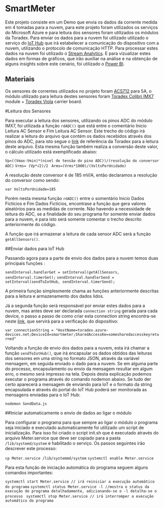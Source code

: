 # SmartMeter

Este projeto consiste em um Demo que envia os dados da corrente medida em 4 tomadas para a nuvem, para este projeto foram utilizados os serviços do Microsoft Azure e para leitura dos sensores foram utilizados os módulos da Toradex.
Para enviar os dados para a nuvem foi utilizado utilizado o serviço do [IoT Hub](https://azure.microsoft.com/pt-br/services/iot-hub/) que irá estabelecer a comunicação do dispositivo com a nuvem, utilizando o protocolo de comunicação HTTP. Para processar estes dados na nuvem foi utilizado o [Stream Analytics](https://azure.microsoft.com/pt-pt/services/stream-analytics/).  E para vizualizar estes dados em formas de gráficos, que irão auxiliar na análise e na obtenção de alguns insights sobre este cenário, foi utilizado o [Power BI](https://powerbi.microsoft.com/pt-br/).

## Materiais

Os sensores de correntes utilizados no projeto foram [ACS712](http://img.filipeflop.com/files/download/Datasheet_ACS712.pdf) para 5A, o módulo utilizado para leitura destes sensores foram [Toradex Colibri IMX7](http://developer.toradex.com/products/colibri-imx7)  module + [Toradex Viola](http://developer.toradex.com/products/viola-carrier-board) carrier board.
 

#Leitura dos Sensores 

Para executar a leitura dos sensores, utilizando os pinos ADC do módulo IMX7, foi utilizada a função `rdADC()` que está entre o comentário Inicio Leitura AC Sensor e Fim Leitura AC Sensor. Este trecho do código irá realizar a leitura do arquivo que contém os dados recebidos através dos pinos do ADC, para isto segue o  [link](http://developer.toradex.com/knowledge-base/adc-(linux)#Colibri_iMX7) de referência da Toradex para a leitura deste arquivo. Esta mesma função também realiza a conversão deste valor, o cálculo utilizado está exemplificado abaixo: 

  ` Vp=((Vmax-Vmin)*(nivel de tensão do pino ADC))/(resolução do conversor ADC) `
  `Vrms= (Vp*√2)/2 `
  `Arms=(Vrms*1000)/(VoltsPorUnidade)` 

A resolução deste conversor é de 185 mV/A, então declaramos a resolução do conversor como sendo:

  `var VoltsPorUnidade=185`
 
Porém nesta mesma função `rdADC()` entre o somentário Inicio Dados Fictícios e Fim Dados Fictícios, encontrase a função que gera valores aleatórios para as medidas de corrente. Não havendo a necessidade de leitura do ADC, se a finalidade do seu programa for somente enviar dados para a nuvem, e para isto será somente comentar o trecho descrito anteriormente do código.

A função que irá armazenar a leitura de cada sensor ADC será a função `getAllSensors()`.

##Enviar dados para IoT Hub 

Passando agora para a parte de envio dos dados para a nuvem temos duas principais funções : 

  `sendInterval.handlerGet = setInterval(getAllSensors, sendInterval.timerGet);` 
  `sendInterval.handlerSend = setInterval(sendToIotHub, sendInterval.timerSend);`

A primeira função simplesmente chama as funções anteriormente descritas para a leitura e armazenamento dos dados lidos. 

Já a segunda função será responsável por enviar estes dados para a nuvem, mas antes deve ser declarada `connection string` gerada para cada device, o passo a passo de como criar esta connection string encontra-se neste [link](), que servirá para a verificação do dispositivo:

 ` var connectionString = "HostName=toradex.azure-devices.net;DeviceId=smartmeter;SharedAccessKe=somesharedaccesskeyreturned" `

Voltando a função de envio dos dados para a nuvem, esta irá chamar a função `sendToIotHub()`, que irá encapsular os dados obtidos das leituras dos sensores em uma string no formato JSON, através da variável mensagem, em seguida enviado o dado para a nuvem. Se em alguma parte do processo, encapsulamento ou envio da mensagem resultar em algum erro, o mesmo será impresso na tela. Depois desta explicação podemos executar o programa através do comando nodemon abaixo. Se tudo der certo aparecerá a mensagem de enviando para IoT e o formato da string encapsulada e através do portal do IoT Hub poderá ser monitorada as mensagens enviadas para o IoT Hub: 

  `nodemon SendData.js` 

##Iniciar automaticamente o envio de dados ao ligar o módulo 

Para configurar o programa para que sempre ao ligar o módulo o programa seja iniciado e executado automaticamente foi utilizado um script de inicialização. Para isso foi criado o script init.sh que é executado através do arquivo Meter.service que deve ser copiado para a pasta `/lib/systemd/system` e habilitado o serviço. Os passos seguintes irão descrever este processo: 

  `cp Meter.service /lib/systemmd/system` 
  `systemctl enable Meter.service `

Para esta função de iniciação automática do programa seguem alguns comandos importantes: 

  `systemctl start Meter.service // irá reiniciar a execução automático do programa`
  `systemctl status Meter.service -l //mostra o status da execução do programa detalhadamente, adicionando-se o -l detalha-se o processo `
  `systemctl stop Meter.service // irá interromper a execução automático do programa`



